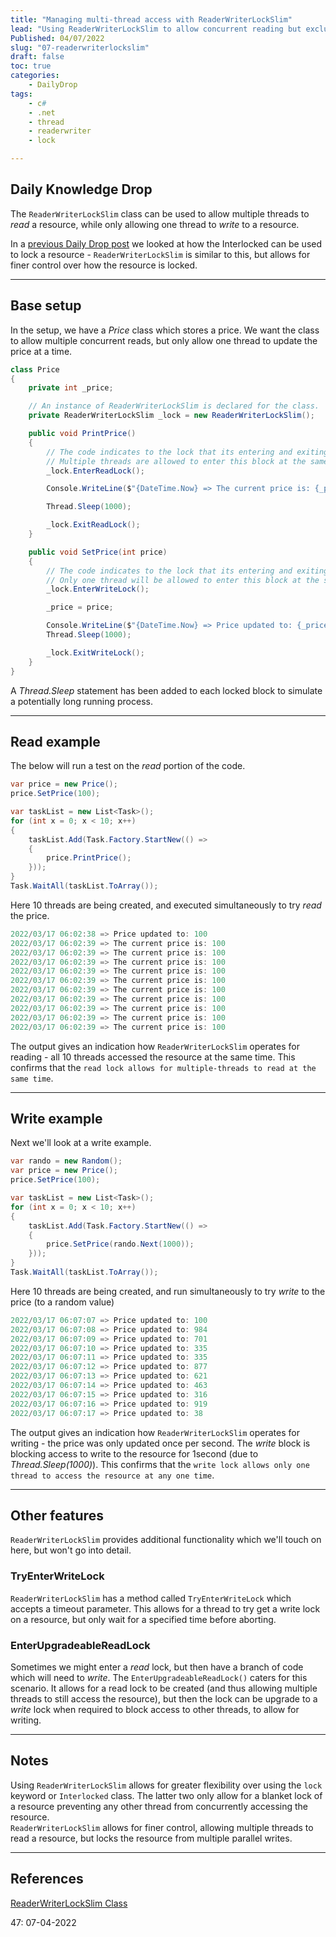 ```yaml
---
title: "Managing multi-thread access with ReaderWriterLockSlim"
lead: "Using ReaderWriterLockSlim to allow concurrent reading but exclusive writing"
Published: 04/07/2022
slug: "07-readerwriterlockslim"
draft: false
toc: true
categories:
    - DailyDrop
tags:
    - c#
    - .net
    - thread
    - readerwriter
    - lock

---
```


## Daily Knowledge Drop

The `ReaderWriterLockSlim` class can be used to allow multiple threads to _read_ a resource, while only allowing one thread to _write_ to a resource.

In a [previous Daily Drop post](../05-interlocked/) we looked at how the Interlocked can be used to lock a resource - `ReaderWriterLockSlim` is similar to this, but allows for finer control over how the resource is locked.

---

## Base setup

In the setup, we have a _Price_ class which stores a price. We want the class to allow multiple concurrent reads, but only allow one thread to update the price at a time.

``` csharp
class Price
{
    private int _price;

    // An instance of ReaderWriterLockSlim is declared for the class.
    private ReaderWriterLockSlim _lock = new ReaderWriterLockSlim();

    public void PrintPrice()
    {
        // The code indicates to the lock that its entering and exiting a read portion. 
        // Multiple threads are allowed to enter this block at the same time
        _lock.EnterReadLock();

        Console.WriteLine($"{DateTime.Now} => The current price is: {_price}");

        Thread.Sleep(1000);

        _lock.ExitReadLock();
    }

    public void SetPrice(int price)
    {
        // The code indicates to the lock that its entering and exiting a write portion. 
        // Only one thread will be allowed to enter this block at the same time
        _lock.EnterWriteLock();

        _price = price;

        Console.WriteLine($"{DateTime.Now} => Price updated to: {_price}");
        Thread.Sleep(1000);

        _lock.ExitWriteLock();
    }
}
```

A _Thread.Sleep_ statement has been added to each locked block to simulate a potentially long running process.

---

## Read example

The below will run a test on the _read_ portion of the code.

``` csharp
var price = new Price();
price.SetPrice(100);

var taskList = new List<Task>();
for (int x = 0; x < 10; x++)
{
    taskList.Add(Task.Factory.StartNew(() =>
    {
        price.PrintPrice();
    }));
}
Task.WaitAll(taskList.ToArray());

```

Here 10 threads are being created, and executed simultaneously to try _read_ the price.

``` powershell
2022/03/17 06:02:38 => Price updated to: 100
2022/03/17 06:02:39 => The current price is: 100
2022/03/17 06:02:39 => The current price is: 100
2022/03/17 06:02:39 => The current price is: 100
2022/03/17 06:02:39 => The current price is: 100
2022/03/17 06:02:39 => The current price is: 100
2022/03/17 06:02:39 => The current price is: 100
2022/03/17 06:02:39 => The current price is: 100
2022/03/17 06:02:39 => The current price is: 100
2022/03/17 06:02:39 => The current price is: 100
2022/03/17 06:02:39 => The current price is: 100
```

The output gives an indication how `ReaderWriterLockSlim` operates for reading - all 10 threads accessed the resource at the same time. This confirms that the `read lock allows for multiple-threads to read at the same time`.

---

## Write example

Next we'll look at a write example.

``` csharp
var rando = new Random();
var price = new Price();
price.SetPrice(100);

var taskList = new List<Task>();
for (int x = 0; x < 10; x++)
{
    taskList.Add(Task.Factory.StartNew(() =>
    {
        price.SetPrice(rando.Next(1000));
    }));
}
Task.WaitAll(taskList.ToArray());
```

Here 10 threads are being created, and run simultaneously to try _write_ to the price (to a random value)

``` powershell
2022/03/17 06:07:07 => Price updated to: 100
2022/03/17 06:07:08 => Price updated to: 984
2022/03/17 06:07:09 => Price updated to: 701
2022/03/17 06:07:10 => Price updated to: 335
2022/03/17 06:07:11 => Price updated to: 335
2022/03/17 06:07:12 => Price updated to: 877
2022/03/17 06:07:13 => Price updated to: 621
2022/03/17 06:07:14 => Price updated to: 463
2022/03/17 06:07:15 => Price updated to: 316
2022/03/17 06:07:16 => Price updated to: 919
2022/03/17 06:07:17 => Price updated to: 38
```

The output gives an indication how `ReaderWriterLockSlim` operates for writing - the price was only updated once per second. The _write_ block is blocking access to write to the resource for 1second (due to _Thread.Sleep(1000)_). This confirms that the `write lock allows only one thread to access the resource at any one time`.

---

## Other features

`ReaderWriterLockSlim` provides additional functionality which we'll touch on here, but won't go into detail.

### TryEnterWriteLock

`ReaderWriterLockSlim` has a method called `TryEnterWriteLock` which accepts a timeout parameter. This allows for a thread to try get a write lock on a resource, but only wait for a specified time before aborting.

### EnterUpgradeableReadLock

Sometimes we might enter a _read_ lock, but then have a branch of code which will need to _write_. The `EnterUpgradeableReadLock()` caters for this scenario. It allows for a read lock to be created (and thus allowing multiple threads to still access the resource), but then the lock can be upgrade to a _write_ lock when required to block access to other threads, to allow for writing.

---

## Notes

Using `ReaderWriterLockSlim` allows for greater flexibility over using the `lock` keyword or `Interlocked` class. The latter two only allow for a blanket lock of a resource preventing any other thread from concurrently accessing the resource.  
`ReaderWriterLockSlim` allows for finer control, allowing multiple threads to read a resource, but locks the resource from multiple parallel writes.

---

## References

[ReaderWriterLockSlim Class](https://docs.microsoft.com/en-us/dotnet/api/system.threading.readerwriterlockslim?view=net-6.0)  

<?# DailyDrop ?>47: 07-04-2022<?#/ DailyDrop ?>

